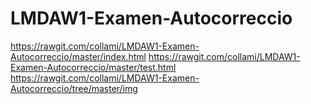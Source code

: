 # LMDAW1-Examen-Autocorreccio
https://rawgit.com/collami/LMDAW1-Examen-Autocorreccio/master/index.html
https://rawgit.com/collami/LMDAW1-Examen-Autocorreccio/master/test.html
https://rawgit.com/collami/LMDAW1-Examen-Autocorreccio/tree/master/img

